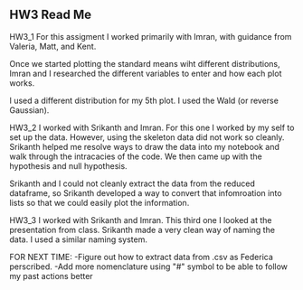 ## HW3 Read Me



HW3_1
For this assigment I worked primarily with Imran, with guidance from Valeria, Matt, and Kent.


Once we started plotting the standard means wiht different distributions, Imran and I researched the different variables to enter and how each plot works. 


I used a different distribution for my 5th plot. I used the Wald (or reverse Gaussian).



HW3_2 
I worked with Srikanth and Imran.
For this one I worked by my self to set up the data. However, using the skeleton data did not work so cleanly. Srikanth helped me resolve ways to draw the data into my notebook and walk through the intracacies of the code. We then came up with the hypothesis and null hypothesis.


Srikanth and I could not cleanly extract the data from the reduced dataframe, so Srikanth developed a way to convert that infomroation into lists so that we could easily plot the information.



HW3_3
I worked with Srikanth and Imran.
This third one I looked at the presentation from class. Srikanth made a very clean way of naming the data. I used a similar naming system.


FOR NEXT TIME:
-Figure out how to extract data from .csv as Federica perscribed.
-Add more nomenclature using "#" symbol to be able to follow my past actions better
